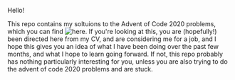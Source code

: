 Hello!

This repo contains my soltuions to the Advent of Code 2020 problems, which you can find ![here](https://adventofcode.com/2020).
If you're looking at this, you are (hopefully!) been directed here from my CV, and are considering me for a job, and I hope this gives you an idea of what I have been doing over the past few months, and what I hope to learn going forward. If not, this repo probably has nothing particularly interesting for you, unless you are also trying to do the advent of code 2020 problems and are stuck.
